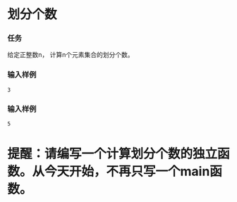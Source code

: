 # 划分个数

### 任务

给定正整数n， 计算n个元素集合的划分个数。

### 输入样例
```
3
```
### 输入样例
```
5
```

# 提醒：请编写一个计算划分个数的独立函数。从今天开始，不再只写一个main函数。